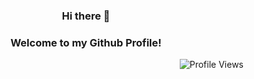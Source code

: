 <h3 align="center">Hi there 👋</h1>
<h3 align="center">Welcome to my Github Profile!</h3>
<p align="right">
  <img src="https://komarev.com/ghpvc/?username=your-github-dvinhliu&color=blue" alt="Profile Views" />
</p>


